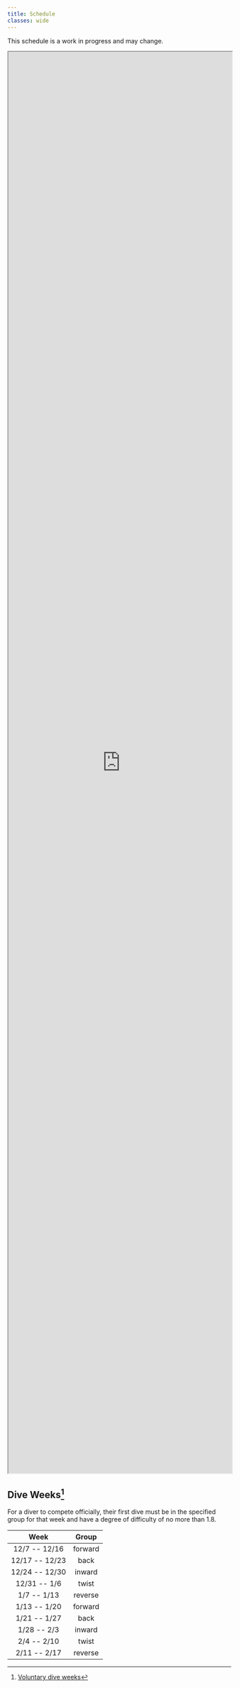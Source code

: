 ```yaml
---
title: Schedule
classes: wide
---
```


This schedule is a work in progress and may change.

<iframe src="https://docs.google.com/document/d/e/2PACX-1vRa-1alrhyMbVUaWPrmdnUXIh-AC5E-C0c2mJ4pFYZ69vu9h91EMb3-WP5fb2HByt_a9WLhelslK85H/pub?embedded=true" style="width: 100%; height: 80vh"></iframe>

## Dive Weeks[^VoluntaryDiveWeeks]

For a diver to compete officially, their first dive must be in the specified group for that week and have a degree of difficulty of no more than 1.8.

|      Week      |  Group  |
|:--------------:|:-------:|
| 12/7  -- 12/16 | forward |
| 12/17 -- 12/23 |  back   |
| 12/24 -- 12/30 | inward  |
| 12/31 --  1/6  |  twist  |
|  1/7  --  1/13 | reverse |
|  1/13 --  1/20 | forward |
|  1/21 --  1/27 |  back   |
|  1/28 --  2/3  | inward  |
|  2/4  --  2/10 |  twist  |
|  2/11 --  2/17 | reverse |

[^VoluntaryDiveWeeks]: [Voluntary dive weeks](https://miaa.net/wp-content/uploads/2023/09/Voluntary-Dive-Weeks-2023-2024.pdf)
